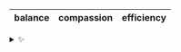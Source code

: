 | balance | compassion | efficiency |
| :-----: | :--------: | :--------: |

<details>
  <summary>✨</summary>
  These words are chosen at random each day. New words will appear here tomorrow morning.
</details>